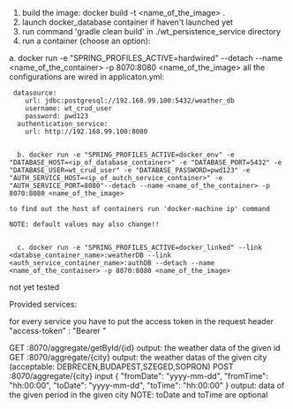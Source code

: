 1. build the image: docker build -t <name_of_the_image> .
2. launch docker_database container if haven't launched yet
3. run command 'gradle clean build' in ./wt_persistence_service directory
3. run a container (choose an option):
  
  
  a. docker run -e "SPRING_PROFILES_ACTIVE=hardwired" --detach --name <name_of_the_container> -p 8070:8080 <name_of_the_image>
    all the configurations are wired in applicaton.yml:
 
     datasource:
        url: jdbc:postgresql://192.168.99.100:5432/weather_db
        username: wt_crud_user
        password: pwd123
      authentication_service:
        url: http://192.168.99.100:8080
 
 
      b. docker run -e "SPRING_PROFILES_ACTIVE=docker_env" -e "DATABASE_HOST=<ip_of_database_container>" -e "DATABASE_PORT=5432" -e "DATABASE_USER=wt_crud_user" -e "DATABASE_PASSWORD=pwd123" -e "AUTH_SERVICE_HOST=<ip_of_autch_service_container>" -e "AUTH_SERVICE_PORT=8080"--detach --name <name_of_the_container> -p 8070:8080 <name_of_the_image>
      
    to find out the host of containers run 'docker-machine ip' command
    
    NOTE: default values may also change!!
 
 
      c. docker run -e "SPRING_PROFILES_ACTIVE=docker_linked" --link <databse_container_name>:weatherDB --link <auth_service_container_name>:authDB --detach --name <name_of_the_container> -p 8070:8080 <name_of_the_image>
  
  not yet tested

Provided services:

for every service you have to put the access token in the request header "access-token" : "Bearer <token>"

GET <host>:8070/aggregate/getById/{id}
      output: the weather data of the given id
GET <host>:8070/aggregate/{city}
      output: the weather datas of the given city (acceptable: DEBRECEN,BUDAPEST,SZEGED,SOPRON)
POST <host>:8070/aggregate/{city}
      input {
              "fromDate": "yyyy-mm-dd",
              "fromTime": "hh:00:00",
              "toDate": "yyyy-mm-dd",
              "toTime": "hh:00:00"
          }
       output: data of the given period in the given city
       NOTE: toDate and toTime are optional
